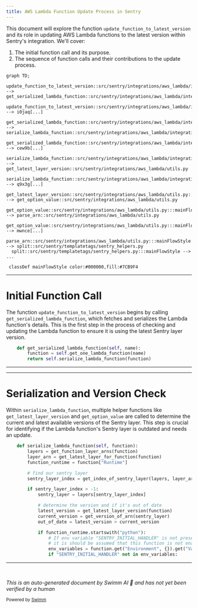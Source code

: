 ```yaml
---
title: AWS Lambda Function Update Process in Sentry
---
```

This document will explore the function `update_function_to_latest_version` and its role in updating AWS Lambda functions to the latest version within Sentry's integration. We'll cover:

1. The initial function call and its purpose.
2. The sequence of function calls and their contributions to the update process.

```mermaid
graph TD;
  update_function_to_latest_version::src/sentry/integrations/aws_lambda/integration.py:::mainFlowStyle --> get_serialized_lambda_function::src/sentry/integrations/aws_lambda/integration.py
  update_function_to_latest_version::src/sentry/integrations/aws_lambda/integration.py:::mainFlowStyle --> i0jaq[...]
  get_serialized_lambda_function::src/sentry/integrations/aws_lambda/integration.py:::mainFlowStyle --> serialize_lambda_function::src/sentry/integrations/aws_lambda/integration.py
  get_serialized_lambda_function::src/sentry/integrations/aws_lambda/integration.py:::mainFlowStyle --> cew9b[...]
  serialize_lambda_function::src/sentry/integrations/aws_lambda/integration.py:::mainFlowStyle --> get_latest_layer_version::src/sentry/integrations/aws_lambda/utils.py
  serialize_lambda_function::src/sentry/integrations/aws_lambda/integration.py:::mainFlowStyle --> q9x3g[...]
  get_latest_layer_version::src/sentry/integrations/aws_lambda/utils.py:::mainFlowStyle --> get_option_value::src/sentry/integrations/aws_lambda/utils.py
  get_option_value::src/sentry/integrations/aws_lambda/utils.py:::mainFlowStyle --> parse_arn::src/sentry/integrations/aws_lambda/utils.py
  get_option_value::src/sentry/integrations/aws_lambda/utils.py:::mainFlowStyle --> mwnce[...]
  parse_arn::src/sentry/integrations/aws_lambda/utils.py:::mainFlowStyle --> split::src/sentry/templatetags/sentry_helpers.py
  split::src/sentry/templatetags/sentry_helpers.py:::mainFlowStyle --> ...

 classDef mainFlowStyle color:#000000,fill:#7CB9F4
```

<SwmSnippet path="/src/sentry/integrations/aws_lambda/integration.py" line="105">

---

# Initial Function Call

The function `update_function_to_latest_version` begins by calling `get_serialized_lambda_function`, which fetches and serializes the Lambda function's details. This is the first step in the process of checking and updating the Lambda function to ensure it is using the latest Sentry layer version.

```python
    def get_serialized_lambda_function(self, name):
        function = self.get_one_lambda_function(name)
        return self.serialize_lambda_function(function)
```

---

</SwmSnippet>

<SwmSnippet path="/src/sentry/integrations/aws_lambda/integration.py" line="109">

---

# Serialization and Version Check

Within `serialize_lambda_function`, multiple helper functions like `get_latest_layer_version` and `get_option_value` are called to determine the current and latest available versions of the Sentry layer. This step is crucial for identifying if the Lambda function's Sentry layer is outdated and needs an update.

```python
    def serialize_lambda_function(self, function):
        layers = get_function_layer_arns(function)
        layer_arn = get_latest_layer_for_function(function)
        function_runtime = function["Runtime"]

        # find our sentry layer
        sentry_layer_index = get_index_of_sentry_layer(layers, layer_arn)

        if sentry_layer_index > -1:
            sentry_layer = layers[sentry_layer_index]

            # determine the version and if it's out of date
            latest_version = get_latest_layer_version(function)
            current_version = get_version_of_arn(sentry_layer)
            out_of_date = latest_version > current_version

            if function_runtime.startswith("python"):
                # If env variable "SENTRY_INITIAL_HANDLER" is not present, then
                # it is should be assumed that this function is not enabled!
                env_variables = function.get("Environment", {}).get("Variables", {})
                if "SENTRY_INITIAL_HANDLER" not in env_variables:
```

---

</SwmSnippet>

&nbsp;

*This is an auto-generated document by Swimm AI 🌊 and has not yet been verified by a human*

<SwmMeta version="3.0.0" repo-id="Z2l0aHViJTNBJTNBc2VudHJ5JTNBJTNBZ2V0c2VudHJ5" repo-name="sentry"><sup>Powered by [Swimm](/)</sup></SwmMeta>
